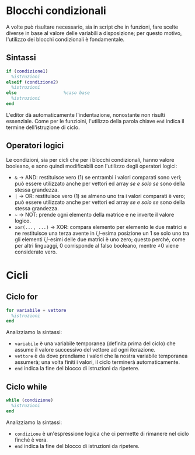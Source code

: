 # Blocchi condizionali
A volte può risultare necessario, sia in script che in funzioni, fare scelte diverse in base al valore delle variabili a disposizione; per questo motivo, l'utilizzo dei blocchi condizionali è fondamentale.
## Sintassi
```matlab
if (condizione1)
  %istruzioni  
elseif (condizione2)
  %istruzioni
else                  %caso base
  %istruzioni
end
```
L'editor dà automaticamente l'indentazione, nonostante non risulti essenziale. Come per le funzioini, l'utilizzo della parola chiave `end` indica il termine dell'istruzione di ciclo.
## Operatori logici
Le condizioni, sia per cicli che per i blocchi condizionali, hanno valore booleano, e sono quindi modificabili con l'utilizzo degli operatori logici:
- `&` → AND: restituisce vero (1) se entrambi i valori comparati sono veri; può essere utilizzato anche per vettori ed array *se e solo se* sono della stessa grandezza.
- `|` → OR: restituisce vero (1) se almeno uno tra i valori comparati è vero; può essere utilizzato anche per vettori ed array *se e solo se* sono della stessa grandezza.
- `~` → NOT: prende ogni elemento della matrice e ne inverte il valore logico.
- `xor(..., ...)` → XOR: compara elemento per elemento le due matrici e ne restituisce una terza avente in *i,j*-esima posizione un 1 se solo uno tra gli elementi *i,j*-esimi delle due matrici è uno zero; questo perché, come per altri linguaggi, 0 corrisponde al falso booleano, mentre ≠0 viene considerato vero.
# Cicli
## Ciclo for
```matlab
for variabile = vettore
  %istruzioni
end
```
Analizziamo la sintassi:
- `variabile` è una variabile temporanea (definita prima del ciclo) che assume il valore successivo del vettore ad ogni iterazione.
- `vettore` è da dove prendiamo i valori che la nostra variabile temporanea assumerà; una volta finiti i valori, il ciclo terminerà automaticamente.
- `end` indica la fine del blocco di istruzioni da ripetere.
## Ciclo while
```matlab
while (condizione)
  %istruzioni
end
```
Analizziamo la sintassi:
- `condizione` è un'espressione logica che ci permette di rimanere nel ciclo finché è vera.
- `end` indica la fine del blocco di istruzioni da ripetere.
